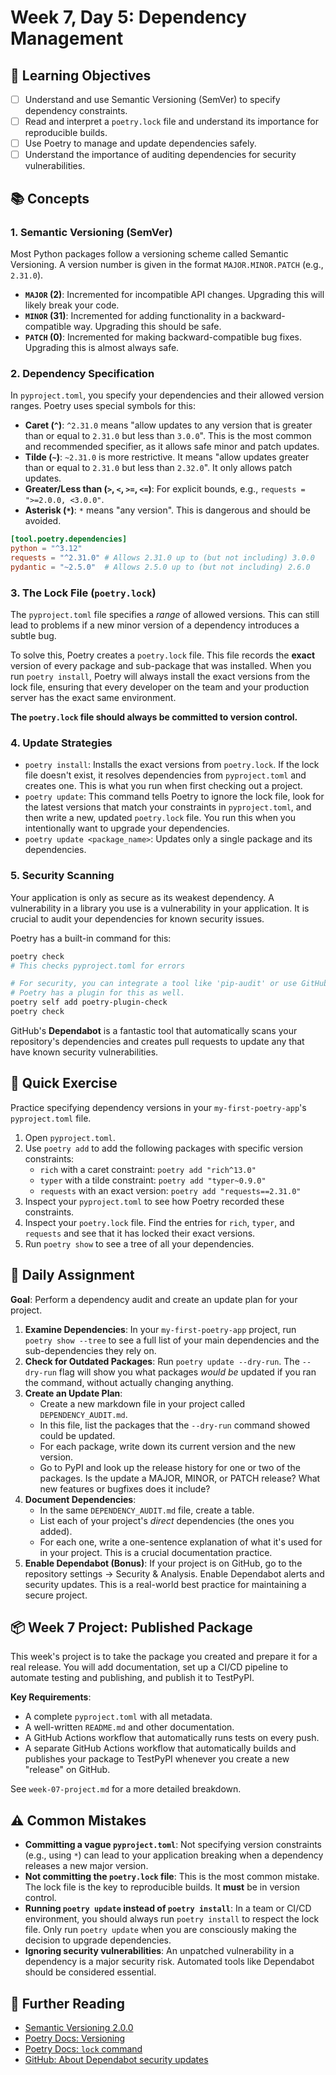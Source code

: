 # Week 7, Day 5: Dependency Management

## 🎯 Learning Objectives
- [ ] Understand and use Semantic Versioning (SemVer) to specify dependency constraints.
- [ ] Read and interpret a `poetry.lock` file and understand its importance for reproducible builds.
- [ ] Use Poetry to manage and update dependencies safely.
- [ ] Understand the importance of auditing dependencies for security vulnerabilities.

## 📚 Concepts

### 1. Semantic Versioning (SemVer)
Most Python packages follow a versioning scheme called Semantic Versioning. A version number is given in the format `MAJOR.MINOR.PATCH` (e.g., `2.31.0`).
- **`MAJOR` (2)**: Incremented for incompatible API changes. Upgrading this will likely break your code.
- **`MINOR` (31)**: Incremented for adding functionality in a backward-compatible way. Upgrading this should be safe.
- **`PATCH` (0)**: Incremented for making backward-compatible bug fixes. Upgrading this is almost always safe.

### 2. Dependency Specification
In `pyproject.toml`, you specify your dependencies and their allowed version ranges. Poetry uses special symbols for this:
- **Caret (`^`)**: `^2.31.0` means "allow updates to any version that is greater than or equal to `2.31.0` but less than `3.0.0`". This is the most common and recommended specifier, as it allows safe minor and patch updates.
- **Tilde (`~`)**: `~2.31.0` is more restrictive. It means "allow updates greater than or equal to `2.31.0` but less than `2.32.0`". It only allows patch updates.
- **Greater/Less than (`>`, `<`, `>=`, `<=`)**: For explicit bounds, e.g., `requests = ">=2.0.0, <3.0.0"`.
- **Asterisk (`*`)**: `*` means "any version". This is dangerous and should be avoided.

```toml
[tool.poetry.dependencies]
python = "^3.12"
requests = "^2.31.0" # Allows 2.31.0 up to (but not including) 3.0.0
pydantic = "~2.5.0"  # Allows 2.5.0 up to (but not including) 2.6.0
```

### 3. The Lock File (`poetry.lock`)
The `pyproject.toml` file specifies a *range* of allowed versions. This can still lead to problems if a new minor version of a dependency introduces a subtle bug.

To solve this, Poetry creates a `poetry.lock` file. This file records the **exact** version of every package and sub-package that was installed. When you run `poetry install`, Poetry will always install the exact versions from the lock file, ensuring that every developer on the team and your production server has the exact same environment.

**The `poetry.lock` file should always be committed to version control.**

### 4. Update Strategies
- `poetry install`: Installs the exact versions from `poetry.lock`. If the lock file doesn't exist, it resolves dependencies from `pyproject.toml` and creates one. This is what you run when first checking out a project.
- `poetry update`: This command tells Poetry to ignore the lock file, look for the latest versions that match your constraints in `pyproject.toml`, and then write a new, updated `poetry.lock` file. You run this when you intentionally want to upgrade your dependencies.
- `poetry update <package_name>`: Updates only a single package and its dependencies.

### 5. Security Scanning
Your application is only as secure as its weakest dependency. A vulnerability in a library you use is a vulnerability in your application. It is crucial to audit your dependencies for known security issues.

Poetry has a built-in command for this:
```bash
poetry check
# This checks pyproject.toml for errors

# For security, you can integrate a tool like 'pip-audit' or use GitHub's Dependabot.
# Poetry has a plugin for this as well.
poetry self add poetry-plugin-check
poetry check
```
GitHub's **Dependabot** is a fantastic tool that automatically scans your repository's dependencies and creates pull requests to update any that have known security vulnerabilities.

## 🔹 Quick Exercise

Practice specifying dependency versions in your `my-first-poetry-app`'s `pyproject.toml` file.

1.  Open `pyproject.toml`.
2.  Use `poetry add` to add the following packages with specific version constraints:
    -   `rich` with a caret constraint: `poetry add "rich^13.0"`
    -   `typer` with a tilde constraint: `poetry add "typer~0.9.0"`
    -   `requests` with an exact version: `poetry add "requests==2.31.0"`
3.  Inspect your `pyproject.toml` to see how Poetry recorded these constraints.
4.  Inspect your `poetry.lock` file. Find the entries for `rich`, `typer`, and `requests` and see that it has locked their exact versions.
5.  Run `poetry show` to see a tree of all your dependencies.

## 📝 Daily Assignment
**Goal**: Perform a dependency audit and create an update plan for your project.

1.  **Examine Dependencies**: In your `my-first-poetry-app` project, run `poetry show --tree` to see a full list of your main dependencies and the sub-dependencies they rely on.
2.  **Check for Outdated Packages**: Run `poetry update --dry-run`. The `--dry-run` flag will show you what packages *would be* updated if you ran the command, without actually changing anything.
3.  **Create an Update Plan**:
    -   Create a new markdown file in your project called `DEPENDENCY_AUDIT.md`.
    -   In this file, list the packages that the `--dry-run` command showed could be updated.
    -   For each package, write down its current version and the new version.
    -   Go to PyPI and look up the release history for one or two of the packages. Is the update a MAJOR, MINOR, or PATCH release? What new features or bugfixes does it include?
4.  **Document Dependencies**:
    -   In the same `DEPENDENCY_AUDIT.md` file, create a table.
    -   List each of your project's *direct* dependencies (the ones you added).
    -   For each one, write a one-sentence explanation of what it's used for in your project. This is a crucial documentation practice.
5.  **Enable Dependabot (Bonus)**: If your project is on GitHub, go to the repository settings -> Security & Analysis. Enable Dependabot alerts and security updates. This is a real-world best practice for maintaining a secure project.

## 📦 Week 7 Project: Published Package
This week's project is to take the package you created and prepare it for a real release. You will add documentation, set up a CI/CD pipeline to automate testing and publishing, and publish it to TestPyPI.

**Key Requirements**:
-   A complete `pyproject.toml` with all metadata.
-   A well-written `README.md` and other documentation.
-   A GitHub Actions workflow that automatically runs tests on every push.
-   A separate GitHub Actions workflow that automatically builds and publishes your package to TestPyPI whenever you create a new "release" on GitHub.

See `week-07-project.md` for a more detailed breakdown.

## ⚠️ Common Mistakes
- **Committing a vague `pyproject.toml`**: Not specifying version constraints (e.g., using `*`) can lead to your application breaking when a dependency releases a new major version.
- **Not committing the `poetry.lock` file**: This is the most common mistake. The lock file is the key to reproducible builds. It **must** be in version control.
- **Running `poetry update` instead of `poetry install`**: In a team or CI/CD environment, you should always run `poetry install` to respect the lock file. Only run `poetry update` when you are consciously making the decision to upgrade dependencies.
- **Ignoring security vulnerabilities**: An unpatched vulnerability in a dependency is a major security risk. Automated tools like Dependabot should be considered essential.

## 📖 Further Reading
- [Semantic Versioning 2.0.0](https://semver.org/)
- [Poetry Docs: Versioning](https://python-poetry.org/docs/dependency-specification/)
- [Poetry Docs: `lock` command](https://python-poetry.org/docs/cli/#lock)
- [GitHub: About Dependabot security updates](https://docs.github.com/en/code-security/dependabot/dependabot-security-updates/about-dependabot-security-updates)
